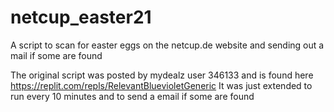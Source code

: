 # netcup_easter21
A script to scan for easter eggs on the netcup.de website and sending out a mail if some are found

The original script was posted by mydealz user 346133 and is found here https://replit.com/repls/RelevantBluevioletGeneric
It was just extended to run every 10 minutes and to send a email if some are found
